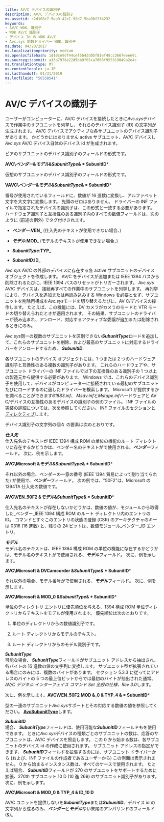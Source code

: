 ```yaml
---
title: AV/C デバイスの識別子
description: AV/C デバイスの識別子
ms.assetid: c2d108c7-5ea9-42c1-92d7-5ba90f2f4232
keywords:
- AV/C WDK、識別子
- WDK AV/C 識別子
- デバイス Id の WDK AV/C
- Avc.sys 関数ドライバー WDK、識別子
ms.date: 04/20/2017
ms.localizationpriority: medium
ms.openlocfilehash: 1d10ce9df44cef5b42d05f81ef48cc3667eeee9c
ms.sourcegitcommit: a33b7978e22d5bb9f65ca7056f955319049a2e4c
ms.translationtype: MT
ms.contentlocale: ja-JP
ms.lasthandoff: 01/31/2019
ms.locfileid: "56558541"
---
```

# <a name="avc-device-identifiers"></a>AV/C デバイスの識別子





ユーザーがコンピューターに、AV/C デバイスを接続したときに*Avc.sys*デバイスで作業中のサブユニットを列挙し、それらのデバイス識別子 (ID) の文字列が生成されます。 AV/C デバイスでアクティブな各サブユニットのデバイス識別子があります。 かどうかにはありません active サブユニット、AV/C デバイスし*Avc.sys* AV/C デバイス自体のデバイス id が生成されます。

ピアのサブユニットのデバイス識別子のフィールドの形式です。

**AVC\\*ベンダー*&*モデル*&*SubunitType*& * SubunitID***

仮想のサブユニットのデバイス識別子のフィールドの形式です。

**VAVC\\*ベンダー*&*モデル*&*SubunitType*& * SubunitID***

番号が使用されているフィールドに、数値が 16 進数に変換し、アルファベット文字を大文字に変換します。 先頭のゼロはありません。 ドライバーの INF ファイルで指定されたデバイスの識別子は、この形式と一致する必要があります。 ハードウェア識別子と互換性のある識別子内のすべての数値フィールドは、次のように (前述の例外) でタグ付けされます。

-   ***ベンダー***:**VEN\_**  (仕入先のテキストが使用できない場合、)

-   ***モデル***:**MOD\_**  (モデルのテキストが使用できない場合、)

-   ***SubunitType***:**TYP\_**

-   ***SubunitID***:**ID\_**

*Avc.sys* AV/C の外部のデバイスに存在する各 active サブユニットのデバイス オブジェクトを作成します。 AV/C をデバイスが追加または IEEE 1394 バスから削除されるたびに、IEEE 1394 バスのリセットがトリガーされます。 *Avc.sys* AV/C デバイスは、接続再すべての作業中のサブユニットを列挙します。 再列挙により、デバイスを追加または再読み込みする Windows を必要とせず、サブユニットを削除再構成を*Avc.sys*モードを切り替えるたびに、AV C/デバイスの操作します。 たとえば、この機能には、DV カメラがカメラのモードと VTR モードの切り替えられたときが適用されます。 その結果、サブユニットのドライバーが読み込まれ、アンロード、対応するアクティブな委譲が追加または削除されるときにのみ。

*Avc.sys*同一の複数のサブユニットを区別できない***SubunitType***ロードを追加して、これらのサブユニットを削除、および最高のサブユニットに対応するドライバーをアンロードするため、 ***SubunitID***.

各サブユニットのデバイス オブジェクトには、1 つまたは 2 つのハードウェア識別子と互換性のある複数の識別子があります。 これらのハードウェアや、サブユニット ドライバーの INF ファイルで以下の互換性のある識別子の 1 つ以上の製造元から提供する必要があります。 Windows では、これらのデバイス識別子を使用して、デバイスがコンピューターに接続されている最初のサブユニットたびにロードするのに適したドライバーを検索します。 Microsoft が提供するかを調べることができます*61883.inf*、 *Msdv.inf*と*Mstape.inf*ハードウェアと AV C/デバイスの互換性のあるデバイスの識別子の例のファイル。 INF ファイルの実装の詳細については、次を参照してください。 [INF ファイルのセクションとディレクティブ](https://msdn.microsoft.com/library/windows/hardware/ff547433)します。

デバイス識別子の文字列の個々 の要素は次のとおりです。

<a href="" id="vendor"></a>***仕入先***  
仕入先名のテキストが IEEE 1394 構成 ROM の単位の機能のルート ディレクトリに存在するかどうかは、ベンダー名のテキストがで使用される、***ベンダー***フィールド。 次に、例を示します。

**AVC\\Microsoft &*モデル*&*SubunitType*& * SubunitID***

それ以外の場合、ベンダーの一意の番号 (IEEE 1394 貿易によって割り当てられた) が使用で、***ベンダー***フィールド。 次の例では、"50F2"は、Microsoft の 1394TA 仕入先の数値です。

**AVC\\VEN\_50F2 &*モデル*&*SubunitType*& * SubunitID***

仕入先名のテキストが存在しないかどうかは、数値の値が、モジュールから取得した\_ベンダー\_IEEE 1394 構成 ROM のルート ディレクトリ内のエントリの ID。 コマンドとすぐこのエントリの状態の登録 (CSR) のアーキテクチャのキーは 0316 (16 進数) と、残りの 24 ビットは、数値モジュール\_ベンダー\_ID エントリ。

<a href="" id="model"></a>***モデル***  
モデル名のテキストは、IEEE 1394 構成 ROM の単位の機能に存在するかどうかは、モデル名のテキストがで使用される、***モデル***フィールド。 次に、例を示します。

**AVC\\Microsoft & DVCamcorder &*SubunitType*& * SubunitID***

それ以外の場合、モデル番号がで使用される、***モデル***フィールド。 次に、例を示します。

**AVC\\Microsoft & MOD\_0 &*SubunitType*& * SubunitID***

単位のディレクトリ エントリに優先順位を与える、1394 構成 ROM 単位ディレクトリからテキストをモデルが使用されます。 優先順位は次のとおりです。

1.  単位のディレクトリからの数値識別子です。

2.  ルート ディレクトリからモデルのテキスト。

3.  ルート ディレクトリからのモデル識別子です。

<a href="" id="subunittype"></a>***SubunitType***  
可能な場合、 ***SubunitType***フィールドがサブユニット アドレスから抽出され、各バイトの 16 進数の値の文字列に変換します。 サブユニット型が拡張されている場合にのみには、複数のバイトがあります。 セクション 5.3.3 に従ってにアドレスのバイトの 5 つの最上位ビットからでは最初のバイトが抽出された通常、 *AV/C デジタル インターフェイス コマンド Set 全般の仕様、Rev 3.0*します。

次に、例を示します。**AVC\\VEN\_50F2 MOD &\_0 & TYP\_4 & * SubunitID***

型の一連のサブユニット*Avc.sys*サポートとその対応する数値の値を参照してください。 [ **AvcSubunitType**](https://msdn.microsoft.com/library/windows/hardware/ff554137)します。

<a href="" id="subunitid"></a>***SubunitID***  
場合、 ***SubunitType***フィールドは、使用可能な***SubunitID***フィールドもを使用できます。 ときに*Avc.sys*デバイスの種類ごとのサブユニットの数は、応答のサブユニットは、AV/C デバイスを照会します。 この 0 から始まる数は、各サブユニットのデバイス id の作成に使用されます。 サブユニット アドレスの指定ができます、 ***SubunitID***フィールドを拡張するのには、サブユニット ドライバーから (および、INF ファイルの作成者であるユーザーから) この側面は表示されません。 0 から始まるインスタンス数は、すべてのケースで使用されます。 たとえば場合、 ***SubunitID***フィールドが 270 のサブユニットをサポートするために拡張、270th サブユニット 10 D (10 進 269) のサブユニット識別子があります。 次に、例を示します。

**AVC\\Microsoft & MOD\_0 & TYP\_4 & ID\_10 D**

AV/C ユニットを提供しないを***SubunitType***または***SubunitID***、デバイス id の文字列から成るのみ、***ベンダー***と***モデル***ない末尾のアンパサンドのフィールド (&)。

 

 




